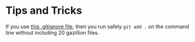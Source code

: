 # Tips and Tricks

If you use [this .gitignore file](https://github.com/Microsoft/build2016-vsmobile/blob/master/.gitignore), then you run safely `git add .` on the command line without including 20 gazillion files. 
